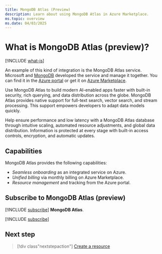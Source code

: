 ```yaml
---
title: MongoDB Atlas (Preview)
description: Learn about using MongoDB Atlas in Azure Marketplace.
ms.topic: overview
ms.date: 04/03/2025
---
```


# What is MongoDB Atlas (preview)?

[!INCLUDE [what-is](../includes/what-is.md)]

An example of this kind of integration is the MongoDB Atlas service. Microsoft and [MongoDB](https://www.mongodb.com/) developed the service and manage it together. You can find it in the [Azure portal](https://portal.azure.com) or get it on [Azure Marketplace](https://azuremarketplace.microsoft.com/).

Use MongoDB Atlas to build modern AI-enabled apps faster with built-in security, rich querying, and data distribution across the globe. MongoDB Atlas provides native support for full-text search, vector search, and stream processing. This support empowers developers to adapt data models quickly.

Help ensure performance and low latency with a MongoDB Atlas database through intuitive scaling, automated resource adjustments, and global data distribution. Information is protected at every stage with built-in access controls, encryption, and automatic updates.

## Capabilities

MongoDB Atlas provides the following capabilities:

- *Seamless onboarding* as an integrated service on Azure.
- *Unified billing* via monthly billing on Azure Marketplace.
- *Resource management* and tracking from the Azure portal.

## Subscribe to MongoDB Atlas (preview)

[!INCLUDE [subscribe](../includes/subscribe.md)] **MongoDB Atlas**.

[!INCLUDE [subscribe](../includes/subscribe-from-azure-portal.md)]

## Next step

> [!div class"nextstepaction"]
> [Create a resource](create.md)
